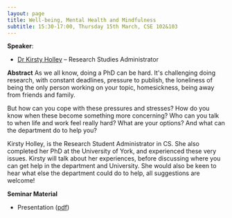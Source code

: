 ```yaml
---
layout: page
title: Well-being, Mental Health and Mindfulness
subtitle: 15:30-17:00, Thursday 15th March, CSE 102&103
---
```


**Speaker**:

- [Dr Kirsty Holley](https://www.cs.york.ac.uk/people/?group=Administrative%20Staff&username=holley) – Research Studies Administrator

**Abstract**
As we all know, doing a PhD can be hard. It's challenging doing research, with constant deadlines, pressure to publish, the loneliness of being the only person working on your topic, homesickness, being away from friends and family.

But how can you cope with these pressures and stresses? How do you know when these become something more concerning? Who can you talk to when life and work feel really hard? What are your options? And what can the department do to help you?

Kirsty Holley, is the Research Student Administrator in CS. She also completed her PhD at the University of York, and experienced these very issues. Kirsty will talk about her experiences, before discussing where you can get help in the department and University. She would also be keen to hear what else the department could do to help, all suggestions are welcome!

**Seminar Material**

- Presentation ([pdf](../../material/Mar18/WbMHM.pdf))

